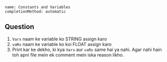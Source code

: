 ```ngMeta
name: Constants and Variables
completionMethod: automatic
```

## Question

1. `Varx` naam ke variable ko STRING assign karo
2. `vaRx` naam ke variable ko koi FLOAT assign karo
3. Print kar ke dekho, ki kya `Varx` aur `vaRx` same hai ya nahi. Agar nahi hain toh apni file mein ek comment mein iska reason likho.
